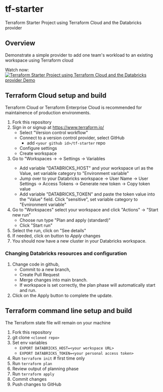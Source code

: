 # tf-starter
Terraform Starter Project using Terraform Cloud and the Databricks provider

## Overview
Demonstrate a simple provider to add one team's workload to an existing workspace using Terraform cloud

Watch now:
[![Terraform Starter Project using Terraform Cloud and the Databricks provider Demo](https://img.youtube.com/vi/LZkbvQE2fpI/0.jpg)](https://www.youtube.com/watch?v=LZkbvQE2fpI)

## Terraform Cloud setup and build
Terraform Cloud or Terraform Enterprise Cloud is recommended for maintainence of production environments.

1. Fork this repository
2. Sign in or signup at https://www.terraform.io/
    -  Select "Version control workflow"
    -  Connect to a version control provider, select GitHub
        -    add `<your github id>/tf-starter` repo
    -  Configure settings
    -  Create workspace
3. Go to "Workspaces -> <your workspace> -> Settings -> Variables
    -  Add variable "DATABRICKS_HOST" and your workspace url as the Value, set variable category to "Environment variable"
    -  Jump over to your Databricks workspace -> User Name -> User Settings -> Access Tokens -> Generate new token -> Copy token value
    -  Add variable "DATABRICKS_TOKEN" and paste the token value into the "Value" field. Click "sensitive", set variable category to "Evnironment variable"
4. Go to "Workspaces" select your workspace and click "Actions" -> "Start new run"
    -  Choose run type "Plan and apply (standard)"
    -  Click "Start run"
5. Select the run, click on "See details"
6. If needed, click on button to *Apply* changes
7. You should now have a new cluster in your Databricks workspace.

### Changing Databricks resources and configuration
1. Change code in github, 
    -  Commit to a new branch,
    -  Create Pull Request
    -  Merge changes into main branch. 
    -  If workspace is set correctly, the plan phase will automatically start and run. 
2. Click on the Apply button to complete the update.


## Terraform command line setup and build
The Terraform state file will remain on your machine

1. Fork this repository
2. git clone `<cloned repo>`
4. Set env variables
    - `EXPORT DATABRICKS_HOST=<your workspace URL>`
    - `EXPORT DATABRICKS_TOKEN=<your personal access token>`
5. Run `terraform init` # first time only
0. Run `terraform plan`
0. Review output of planning phase
0. Run `terraform apply`
0. Commit changes
0. Push changes to GitHub
